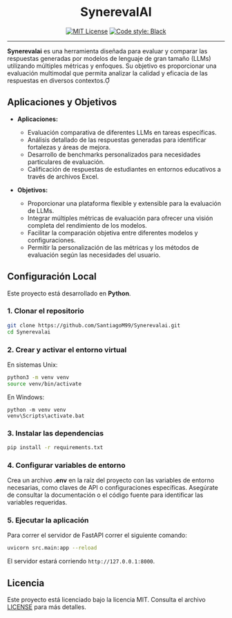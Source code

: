 <h1 align="center">SynerevalAI</h1>

<p align="center">
  <a href="https://opensource.org/licenses/MIT"><img src="https://img.shields.io/badge/license-MIT-green" alt="MIT License"></a>
  <a href="https://github.com/psf/black"><img src="https://img.shields.io/badge/code%20style-black-000000.svg" alt="Code style: Black"></a>
</p>


---

**Synerevalai** es una herramienta diseñada para evaluar y comparar las respuestas generadas por modelos de lenguaje de gran tamaño (LLMs) utilizando múltiples métricas y enfoques. Su objetivo es proporcionar una evaluación multimodal que permita analizar la calidad y eficacia de las respuestas en diversos contextos.

## Aplicaciones y Objetivos

- **Aplicaciones:**
  - Evaluación comparativa de diferentes LLMs en tareas específicas.
  - Análisis detallado de las respuestas generadas para identificar fortalezas y áreas de mejora.
  - Desarrollo de benchmarks personalizados para necesidades particulares de evaluación.
  - Calificación de respuestas de estudiantes en entornos educativos a través de archivos Excel.

- **Objetivos:**
  - Proporcionar una plataforma flexible y extensible para la evaluación de LLMs.
  - Integrar múltiples métricas de evaluación para ofrecer una visión completa del rendimiento de los modelos.
  - Facilitar la comparación objetiva entre diferentes modelos y configuraciones.
  - Permitir la personalización de las métricas y los métodos de evaluación según las necesidades del usuario.

## Configuración Local

Este proyecto está desarrollado en **Python**.

### 1. Clonar el repositorio

```bash
git clone https://github.com/SantiagoM99/Synerevalai.git
cd Synerevalai
```                   

### 2. Crear y activar el entorno virtual

En sistemas Unix:

```bash
python3 -m venv venv
source venv/bin/activate
```

En Windows:

```batch
python -m venv venv
venv\Scripts\activate.bat
```

### 3. Instalar las dependencias

```bash
pip install -r requirements.txt
```

### 4. Configurar variables de entorno

Crea un archivo **.env** en la raíz del proyecto con las variables de entorno necesarias, como claves de API o configuraciones específicas. Asegúrate de consultar la documentación o el código fuente para identificar las variables requeridas.

### 5. Ejecutar la aplicación

Para correr el servidor de FastAPI correr el siguiente comando:

```bash
uvicorn src.main:app --reload
```
El servidor estará corriendo `http://127.0.0.1:8000`.

## Licencia

Este proyecto está licenciado bajo la licencia MIT. Consulta el archivo [LICENSE](https://github.com/SantiagoM99/Synerevalai/blob/main/LICENSE) para más detalles.
